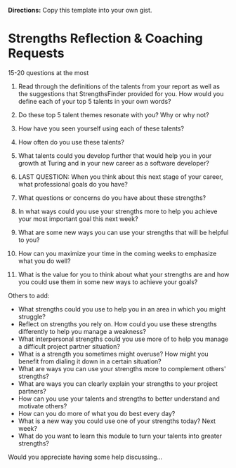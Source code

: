 **Directions:** Copy this template into your own gist.

# Strengths Reflection & Coaching Requests

15-20 questions at the most

1. Read through the definitions of the talents from your report as well as the suggestions that StrengthsFinder provided for you. How would you define each of your top 5 talents in your own words?


2. Do these top 5 talent themes resonate with you? Why or why not? 



3. How have you seen yourself using each of these talents?



4. How often do you use these talents?




5. What talents could you develop further that would help you in your growth at Turing and in your new career as a software developer?






6. LAST QUESTION: When you think about this next stage of your career, what professional goals do you have?




6. What questions or concerns do you have about these strengths?



7. In what ways could you use your strengths more to help you achieve your most important goal this next week?


8. What are some new ways you can use your strengths that will be helpful to you? 

8. How can you maximize your time in the coming weeks to emphasize what you do well?

9. What is the value for you to think about what your strengths are and how you could use them in some new ways to achieve your goals?  


Others to add:

* What strengths could you use to help you in an area in which you might struggle?
* Reflect on strengths you rely on. How could you use these strengths differently to help you manage a weakness?
* What interpersonal strengths could you use more of to help you manage a difficult project partner situation?
* What is a strength you sometimes might overuse? How might you benefit from dialing it down in a certain situation?
* What are ways you can use your strengths more to complement others' strengths?
* What are ways you can clearly explain your strengths to your project partners?
* How can you use your talents and strengths to better understand and motivate others?
* How can you do more of what you do best every day?
* What is a new way you could use one of your strengths today? Next week?
* What do you want to learn this module to turn your talents into greater strengths?

Would you appreciate having some help discussing...
